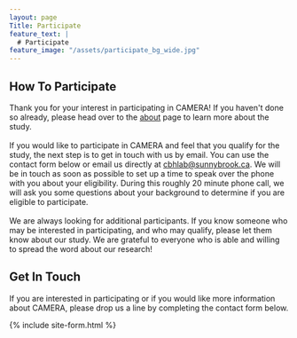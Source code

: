 ```yaml
---
layout: page
Title: Participate
feature_text: |
  # Participate
feature_image: "/assets/participate_bg_wide.jpg"
---
```

## How To Participate
Thank you for your interest in participating in CAMERA! If you haven't done so already, please head over to the 
[about](/about.md) page to learn more about the study.
<br/><br/>
If you would like to participate in CAMERA and feel that you qualify for the study, the next step is to get in touch
with us by email. You can use the contact form below or email us directly at <a href="mailto:cbhlab@sunnybrook.ca">cbhlab@sunnybrook.ca</a>.
We will be in touch as soon as possible to set up a time to speak over the phone with you about your eligibility. During 
this roughly 20 minute phone call, we will ask you some questions about your background to determine if you are eligible 
to participate.
<br/><br/>
We are always looking for additional participants. If you know someone who may be interested in participating, and who may
qualify, please let them know about our study. We are grateful to everyone who is able and willing to spread the word about 
our research!

## Get In Touch
If you are interested in participating or if you would like more information about CAMERA, please drop us a line by 
completing the contact form below.

{% include site-form.html %}
